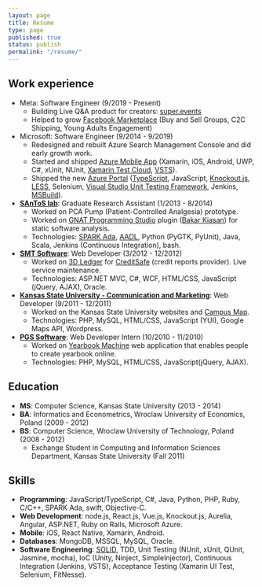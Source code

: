 ```yaml
---
layout: page
title: Resume
type: page
published: true
status: publish
permalink: "/resume/"
---
```

<h2>Work experience</h2>
<ul>
  <li>Meta: Software Engineer (9/2019 - Present)
    <ul>
      <li>Building Live Q&A product for creators: <a href="https://super.events">super.events</a></li>
      <li>Helped to grow <a href="https://facebook.com/marketplace">Facebook Marketplace</a> (Buy and Sell Groups, C2C Shipping, Young Adults Engagement)</li>
    </ul>
  </li>
  <li>Microsoft: Software Engineer (9/2014 - 9/2019)
    <ul>
      <li>Redesigned and rebuilt Azure Search Management Console and did early growth work.</li>
      <li>Started and shipped <a href="https://jj09.net/under-the-hood-of-the-azure-mobile-app/">Azure Mobile
          App</a> (Xamarin, iOS, Android, UWP, C#, xUnit, NUnit, <a href="https://www.xamarin.com/test-cloud">Xamarin
          Test Cloud</a>, <a href="https://www.visualstudio.com/team-services/">VSTS</a>).</li>
      <li>Shipped the new <a
          href="https://channel9.msdn.com/events/Visual-Studio/Visual-Studio-Live-Redmond-2016/T15">Azure Portal</a> (<a
          href="http://www.typescriptlang.org/">TypeScript</a>, JavaScript, <a
          href="http://knockoutjs.com/">Knockout.js</a>, <a href="http://lesscss.org/">LESS</a>, Selenium, <a
          href="http://en.wikipedia.org/wiki/Visual_Studio_Unit_Testing_Framework">Visual Studio Unit Testing
          Framework</a>, Jenkins, <a href="http://msdn.microsoft.com/en-us/library/dd393574.aspx">MSBuild</a>).</li>
    </ul>
  </li>
  <li><b><a href="http://www.santoslab.org">SAnToS lab</a></b>: Graduate Research Assistant (1/2013 - 8/2014)
    <ul>
      <li>Worked on PCA Pump (Patient-Controlled Analgesia) prototype.</li>
      <li>Worked on <a href="http://libre.adacore.com/tools/gps/">GNAT Programming Studio</a> plugin (<a
          href="http://www.sireum.org/bakar">Bakar Kiasan</a>) for static software analysis.</li>
      <li>Technologies: <a href="http://en.wikipedia.org/wiki/SPARK_(programming_language)">SPARK Ada</a>, <a
          href="http://en.wikipedia.org/wiki/Architecture_Analysis_%26_Design_Language">AADL</a>, Python (PyGTK,
        PyUnit), Java, Scala, Jenkins (Continuous Integration), bash.</li>
    </ul>
  </li>
  <li><b><a href="http://www.smtsoftware.com/en">SMT Software</a></b>: Web Developer (3/2012 - 12/2012)
    <ul>
      <li>Worked on <a href="http://www.3dledger.com/">3D Ledger</a> for <a href="http://creditsafe.com/">CreditSafe</a>
        (credit reports provider). Live service maintenance.</li>
      <li>Technologies: ASP.NET MVC, C#, WCF, HTML/CSS, JavaScript (jQuery, AJAX), Oracle.</li>
    </ul>
  </li>
  <li><b><a href="http://www.k-state.edu/vpcm/">Kansas State University - Communication and Marketing</a></b>: Web
    Developer (9/2011 - 12/2011)
    <ul>
      <li>Worked on the Kansas State University websites and <a href="http://www.k-state.edu/maps/">Campus Map</a>.</li>
      <li>Technologies: PHP, MySQL, HTML/CSS, JavaScript (YUI), Google Maps API, Wordpress.</li>
    </ul>
  </li>
  <li><b><a href="http://www.pgs-soft.com/">PGS Software</a></b>: Web Developer Intern (10/2010 - 11/2010)
    <ul>
      <li>Worked on <a href="https://yearbook.com/">Yearbook Machine</a> web application that enables people to create
        yearbook online.</li>
      <li>Technologies: PHP, MySQL, HTML/CSS, JavaScript(jQuery, AJAX).</li>
    </ul>
  </li>
</ul>
<h2>Education</h2>
<ul>
  <li><b>MS</b>: Computer Science, Kansas State University (2013 - 2014)</li>
  <li><b>BA</b>: Informatics and Econometrics, Wroclaw University of Economics, Poland (2009 - 2012)</li>
  <li><b>BS</b>: Computer Science, Wroclaw University of Technology, Poland (2008 - 2012)
    <ul>
      <li>Exchange Student in Computing and Information Sciences Department, Kansas State University (Fall 2011)</li>
    </ul>
  </li>
</ul>
<h2>Skills</h2>
<ul>
  <li><b>Programming</b>: JavaScript/TypeScript, C#, Java, Python, PHP, Ruby, C/C++, SPARK Ada, swift, Objective-C.</li>
  <li><b>Web Development</b>: node.js, React.js, Vue.js, Knockout.js, Aurelia, Angular, ASP.NET, Ruby
    on Rails, Microsoft Azure.</li>
  <li><b>Mobile</b>: iOS, React Native, Xamarin, Android.</li>
  <li><b>Databases</b>: MongoDB, MSSQL, MySQL, Oracle.</li>
  <li><b>Software Engineering</b>: <a href="https://en.wikipedia.org/wiki/SOLID_(object-oriented_design)">SOLID</a>,
    TDD, Unit Testing (NUnit, xUnit, QUnit, Jasmine, mocha), IoC (Unity, Ninject, SimpleInjector), Continuous
    Integration (Jenkins, VSTS), Acceptance Testing (Xamarin UI Test, Selenium, FitNesse).</li>
</ul>
